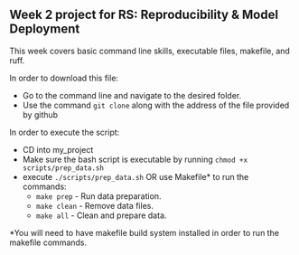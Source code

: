 ## Week 2 project for RS: Reproducibility & Model Deployment

This week covers basic command line skills, executable files, makefile, and ruff.

In order to download this file:
- Go to the command line and navigate to the desired folder.
- Use the command `git clone` along with the address of the file provided by github

In order to execute the script:
- CD into my_project
- Make sure the bash script is executable by running `chmod +x scripts/prep_data.sh`
- execute `./scripts/prep_data.sh` OR use Makefile* to run the commands:
    - `make prep` - Run data preparation.
    - `make clean` - Remove data files.
    - `make all` - Clean and prepare data.

*You will need to have makefile build system installed in order to run the makefile commands.

